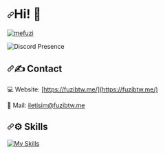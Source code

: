 <h1 dir="auto"><a id="user-content-hello" class="anchor" aria-hidden="true" href="#hello"><svg class="octicon octicon-link" viewBox="0 0 16 16" version="1.1" width="16" height="16" aria-hidden="true"><path fill-rule="evenodd" d="M7.775 3.275a.75.75 0 001.06 1.06l1.25-1.25a2 2 0 112.83 2.83l-2.5 2.5a2 2 0 01-2.83 0 .75.75 0 00-1.06 1.06 3.5 3.5 0 004.95 0l2.5-2.5a3.5 3.5 0 00-4.95-4.95l-1.25 1.25zm-4.69 9.64a2 2 0 010-2.83l2.5-2.5a2 2 0 012.83 0 .75.75 0 001.06-1.06 3.5 3.5 0 00-4.95 0l-2.5 2.5a3.5 3.5 0 004.95 4.95l1.25-1.25a.75.75 0 00-1.06-1.06l-1.25 1.25a2 2 0 01-2.83 0z"></path></svg></a>Hi! 👋</h1>

<a target="_blank" rel="noopener noreferrer nofollow" href="https://camo.githubusercontent.com/43d38edfdea106f8f74346e9c7233ac337af19a30c592bba4595d0ae4403e0a7/68747470733a2f2f6b6f6d617265762e636f6d2f67687076632f3f757365726e616d653d6d6566757a69266c6162656c3d5a697961726574c3a769253230536179c4b173c4b126636f6c6f723d396664336138"><img src="https://camo.githubusercontent.com/43d38edfdea106f8f74346e9c7233ac337af19a30c592bba4595d0ae4403e0a7/68747470733a2f2f6b6f6d617265762e636f6d2f67687076632f3f757365726e616d653d6d6566757a69266c6162656c3d5a697961726574c3a769253230536179c4b173c4b126636f6c6f723d396664336138" alt="mefuzi" data-canonical-src="https://komarev.com/ghpvc/?username=mefuzi&amp;label=Ziyaretçi%20Sayısı&amp;color=9fd3a8" style="max-width: 100%;"></a>

<img src="https://camo.githubusercontent.com/63aee281d44a8cfe437ca6118e23fb5ff96b7c4e593360e60578d2cf6ac61635/68747470733a2f2f6c616e796172642e636e7261642e6465762f6170692f393331323638353333353833373733383036" alt="Discord Presence" data-canonical-src="https://lanyard.cnrad.dev/api/931268533583773806" style="max-width: 100%;">

<h2 dir="auto"><a id="user-content-️-contact" class="anchor" aria-hidden="true" href="#️-contact"><svg class="octicon octicon-link" viewBox="0 0 16 16" version="1.1" width="16" height="16" aria-hidden="true"><path fill-rule="evenodd" d="M7.775 3.275a.75.75 0 001.06 1.06l1.25-1.25a2 2 0 112.83 2.83l-2.5 2.5a2 2 0 01-2.83 0 .75.75 0 00-1.06 1.06 3.5 3.5 0 004.95 0l2.5-2.5a3.5 3.5 0 00-4.95-4.95l-1.25 1.25zm-4.69 9.64a2 2 0 010-2.83l2.5-2.5a2 2 0 012.83 0 .75.75 0 001.06-1.06 3.5 3.5 0 00-4.95 0l-2.5 2.5a3.5 3.5 0 004.95 4.95l1.25-1.25a.75.75 0 00-1.06-1.06l-1.25 1.25a2 2 0 01-2.83 0z"></path></svg></a><g-emoji class="g-emoji" alias="writing_hand" fallback-src="https://github.githubassets.com/images/icons/emoji/unicode/270d.png">✍️</g-emoji> Contact</h2>

💻 Website: <a href="https://fuzibtw.me/" rel="nofollow">[https://fuzibtw.me/](https://fuzibtw.me/)</a>

📩 Mail: <a href="iletisim@fuzibtw.me" rel="nofollow">iletisim@fuzibtw.me</a>


<h2 dir="auto"><a id="user-content-️-skills" class="anchor" aria-hidden="true" href="#️-skills"><svg class="octicon octicon-link" viewBox="0 0 16 16" version="1.1" width="16" height="16" aria-hidden="true"><path fill-rule="evenodd" d="M7.775 3.275a.75.75 0 001.06 1.06l1.25-1.25a2 2 0 112.83 2.83l-2.5 2.5a2 2 0 01-2.83 0 .75.75 0 00-1.06 1.06 3.5 3.5 0 004.95 0l2.5-2.5a3.5 3.5 0 00-4.95-4.95l-1.25 1.25zm-4.69 9.64a2 2 0 010-2.83l2.5-2.5a2 2 0 012.83 0 .75.75 0 001.06-1.06 3.5 3.5 0 00-4.95 0l-2.5 2.5a3.5 3.5 0 004.95 4.95l1.25-1.25a.75.75 0 00-1.06-1.06l-1.25 1.25a2 2 0 01-2.83 0z"></path></svg></a><g-emoji class="g-emoji" alias="gear" fallback-src="https://github.githubassets.com/images/icons/emoji/unicode/2699.png">⚙️</g-emoji> Skills</h2>

[![My Skills](https://skillicons.dev/icons?i=js,html,css)](https://skillicons.dev)
